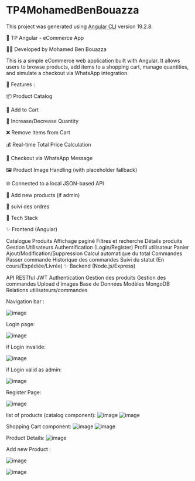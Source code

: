 # TP4MohamedBenBouazza

This project was generated using [Angular CLI](https://github.com/angular/angular-cli) version 19.2.8.

🛒 TP Angular - eCommerce App

👨‍💻 Developed by Mohamed Ben Bouazza

This is a simple eCommerce web application built with Angular. It allows users to browse products, add items to a shopping cart, manage quantities, and simulate a checkout via WhatsApp integration.

🚀 Features :

📦 Product Catalog

🛒 Add to Cart

🔢 Increase/Decrease Quantity

❌ Remove Items from Cart

💰 Real-time Total Price Calculation

📲 Checkout via WhatsApp Message

🖼️ Product Image Handling (with placeholder fallback)

🌐 Connected to a local JSON-based API

🔢 Add new products (if admin)

📲 suivi des ordres

🧰 Tech Stack

✨ Frontend (Angular)

Catalogue Produits
Affichage paginé
Filtres et recherche
Détails produits
Gestion Utilisateurs
Authentification (Login/Register)
Profil utilisateur
Panier
Ajout/Modification/Suppression
Calcul automatique du total
Commandes
Passer commande
Historique des commandes
Suivi du statut (En cours/Expédiée/Livrée)
✨ Backend (Node.js/Express)

API RESTful
JWT Authentication
Gestion des produits
Gestion des commandes
Upload d'images
Base de Données
Modèles MongoDB
Relations utilisateurs/commandes


Navigation bar : 

![image](https://github.com/user-attachments/assets/a8e1138b-5077-4774-85f3-d2d949137a74)



Login page:

![image](https://github.com/user-attachments/assets/125a723f-265d-4f7b-94a4-cd7f318cb14b)

if Login invalide: 

![image](https://github.com/user-attachments/assets/a1e545b4-fc75-4160-a9cd-0abcd169eac6)

if Login valid as admin: 

![image](https://github.com/user-attachments/assets/382d6bb2-02a9-4f40-a049-28d61245e5f1)



Register Page:

![image](https://github.com/user-attachments/assets/a174d1bd-13e8-4c99-8744-029a9d6e8d78)


list of products (catalog component): 
            ![image](https://github.com/user-attachments/assets/2140bb6e-7cba-43f0-afec-7a19a65d2ee0)
![image](https://github.com/user-attachments/assets/f7e1aa23-0fc7-497a-8764-d89e997bc12a)




Shopping Cart component: 
            ![image](https://github.com/user-attachments/assets/d313f554-130e-49de-b9d5-cd3c674b1104)
            ![image](https://github.com/user-attachments/assets/2865095e-1a2c-42bd-a561-81e4cb94836d)



Product Details: 
            ![image](https://github.com/user-attachments/assets/d6cbb2f2-e16b-4132-a9cc-46ef09587065)


Add new Product :

![image](https://github.com/user-attachments/assets/330ba168-1d6e-4779-88f9-acc5a7856ecb)

![image](https://github.com/user-attachments/assets/4d491383-ec08-47f6-891b-8a7f36540a68)
